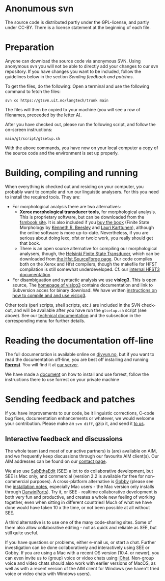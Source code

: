 # Anonumous svn

The source code is distributed partly under the GPL-license, and partly
under CC-BY. There is a license statement at the beginning of each file.

Preparation
===========

Anyone can download the source code via anonymous SVN. Using anonymous
svn you will not be able to directly add your changes to our svn
repository. If you have changes you want to be included, follow the
guidelines below in the section *Sending feedback and patches*.

To get the files, do the following: Open a terminal and use the
following command to fetch the files:

    svn co https://gtsvn.uit.no/langtech/trunk main

The files will then be copied to your machine (you will see a row of
filenames, preceeded by the letter A).

After you have checked out, please run the following script, and follow
the on-screen instructions:

    main/gt/script/gtsetup.sh

With the above commands, you have now on your local computer a copy of
the source code and the environment is set up properly.

Building, compiling and running
===============================

When everything is checked out and residing on your computer, you
probably want to compile and run our linguistic analysers. For this you
need to install the required tools. They are:

-   For morphological analysis there are two alternatives:
    -   **Xerox morphological transducer tools**, for morphological
        analysis. This is proprietary software, but can be downloaded
        from the [fsmbook site](http://fsmbook.com/). It is also
        included if you [buy the
        book](http://csli-publications.stanford.edu/site/1575864347.html)
        (Finite State Morphology by [Kenneth R.
        Beesley](http://www.xrce.xerox.com/people/beesley/home.html) and
        [Lauri Karttunen](http://www2.parc.com/istl/members/karttune/)),
        although the online software is more up-to-date. Nevertheless,
        if you are serious about doing lexc, xfst or twolc work, you
        really should get that book.
    -   There is an open source alternative for compiling our
        morphological analysers, though, the [Helsinki Finite State
        Transducer](http://www.ling.helsinki.fi/kieliteknologia/tutkimus/hfst/index.shtml),
        which can be downloaded from [the Hfst SourceForge
        page](http://hfst.sourceforge.net/). Our code compiles both on
        the Xerox and Hfst compilers, though the makefile for HFST
        compilation is still somewhat underdeveloped. Cf. our [internal
        HFST3 documentation](compiling_HFST3.html).
-   For disambiguation and syntactic analysis we use **vislcg3**. This
    is open source, The [homepage of
    vislcg3](http://beta.visl.sdu.dk/cg3.html) contains documentation
    and link to Subversion acces for binary download. We have written
    [instructions on how to compile and and use
    vislcg3](/tools/docu-vislcg3.html).

Other tools (perl scripts, shell scripts, etc.) are included in the SVN
check-out, and will be available after you have run the `gtsetup.sh`
script (see above). See our [technical
documentation](Infrastructure.html) and the subsection in the
corresponding menu for further details.

Reading the documentation off-line
==================================

The full documentation is available online on
[divvun.no](http://www.divvun.no/), but if you want to read the
documentation off-line, you are best off installing and running
**[Forrest](http://forrest.apache.org/)**. You will find it at [our
server](http://divvun.no/static_files/divvun_forrest.tar.bz2).

We have made a [document](forrest-howto.html) on how to install and use
forrest, follow the instructions there to use forrest on your private
machine

Sending feedback and patches
============================

If you have improvements to our code, be it linguistic corrections,
C-code bug fixes, documentation enhancements or whatever, we would
welcome your contribution. Please make an `svn diff`, gzip it, and send
it [to us](mailto:giellatekno@hum.uit.no).

Interactive feedback and discussions
------------------------------------

The whole team (and most of our active partners) is (are) available on
AIM, and we frequently keep discussions through our favourite AIM
client(s). Our AIM addresses can be found on our [contact
page](/admin/people.html).

We also use [SubEthaEdit](http://www.codingmonkeys.de/subethaedit/)
(SEE) a lot to do collaborative development, but SEE is Mac only, and
commercial (version 2.2 is available for free for non-commercial
purposes). A cross-platform alternative is
[Gobby](http://gobby.0x539.de/) (please see the [installation
notes](http://darcs.0x539.de/trac/obby/cgi-bin/trac.cgi/wiki/InstallationGuide),
especially Mac users - the Mac version only installs through
[DarwinPorts](http://darwinports.opendarwin.org/)). Try it, or SEE -
realtime collaborative development is both very fun and productive, and
creates a whole new feeling of working together, even when sitting in
different countries! Much of what we have done would have taken 10 x the
time, or not been possible at all without SEE.

A third alternative is to use one of the many code-sharing sites. Some
of them also allow collaborative editing - not as quick and reliable as
SEE, but still quite useful.

If you have questions or problems, either e-mail us, or start a chat.
Further investigation can be done collaboratively and interactively
using SEE or Gobby. If you are using a Mac with a recent OS version
(10.4. or newer), you can even invite us to (group) voice or video chats
using [iChat](http://www.apple.com/ichat/). Non-group voice and video
chats should also work with earlier versions of MacOS, as well as with a
recent version of the AIM client for Windows (we haven't tried voice or
video chats with Windows users).
